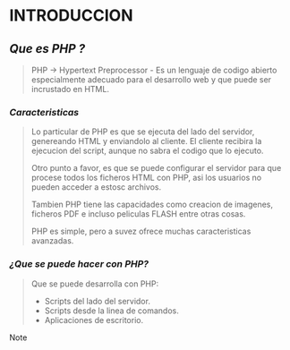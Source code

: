 # INTRODUCCION

## ***Que es PHP ?***
>  PHP -> Hypertext Preprocessor - Es un lenguaje de codigo abierto especialmente adecuado para el desarrollo web y que puede ser incrustado en HTML. 

### ***Caracteristicas***
> Lo particular de PHP es que se ejecuta del lado del servidor, genereando HTML y enviandolo al cliente. El cliente recibira la ejecucion del script, aunque no sabra el codigo que lo ejecuto.
>
> Otro punto a favor, es que se puede configurar el servidor para que procese todos los ficheros HTML con PHP, asi los usuarios no pueden acceder a estosc archivos.
>
> Tambien PHP tiene las capacidades como creacion de imagenes, ficheros PDF e incluso peliculas FLASH entre otras cosas.
>
> PHP es simple, pero a suvez ofrece muchas caracteristicas avanzadas. 
>
### ***¿Que se puede hacer con PHP?***
> Que se puede desarrolla con PHP:
> * Scripts del lado del servidor.
> * Scripts desde la linea de comandos.
> * Aplicaciones de escritorio.

>[!NOTE]

